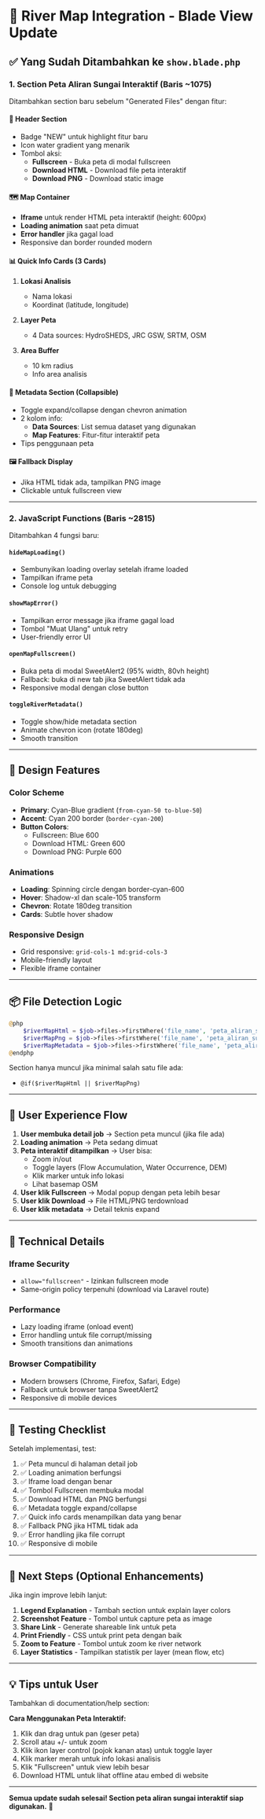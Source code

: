# 🌊 River Map Integration - Blade View Update

## ✅ Yang Sudah Ditambahkan ke `show.blade.php`

### 1. **Section Peta Aliran Sungai Interaktif** (Baris ~1075)

Ditambahkan section baru sebelum "Generated Files" dengan fitur:

#### 📍 Header Section
- Badge "NEW" untuk highlight fitur baru
- Icon water gradient yang menarik
- Tombol aksi:
  - **Fullscreen** - Buka peta di modal fullscreen
  - **Download HTML** - Download file peta interaktif
  - **Download PNG** - Download static image

#### 🗺️ Map Container
- **Iframe** untuk render HTML peta interaktif (height: 600px)
- **Loading animation** saat peta dimuat
- **Error handler** jika gagal load
- Responsive dan border rounded modern

#### 📊 Quick Info Cards (3 Cards)
1. **Lokasi Analisis**
   - Nama lokasi
   - Koordinat (latitude, longitude)
   
2. **Layer Peta**
   - 4 Data sources: HydroSHEDS, JRC GSW, SRTM, OSM
   
3. **Area Buffer**
   - 10 km radius
   - Info area analisis

#### 📝 Metadata Section (Collapsible)
- Toggle expand/collapse dengan chevron animation
- 2 kolom info:
  - **Data Sources**: List semua dataset yang digunakan
  - **Map Features**: Fitur-fitur interaktif peta
- Tips penggunaan peta

#### 🖼️ Fallback Display
- Jika HTML tidak ada, tampilkan PNG image
- Clickable untuk fullscreen view

---

### 2. **JavaScript Functions** (Baris ~2815)

Ditambahkan 4 fungsi baru:

#### `hideMapLoading()`
- Sembunyikan loading overlay setelah iframe loaded
- Tampilkan iframe peta
- Console log untuk debugging

#### `showMapError()`
- Tampilkan error message jika iframe gagal load
- Tombol "Muat Ulang" untuk retry
- User-friendly error UI

#### `openMapFullscreen()`
- Buka peta di modal SweetAlert2 (95% width, 80vh height)
- Fallback: buka di new tab jika SweetAlert tidak ada
- Responsive modal dengan close button

#### `toggleRiverMetadata()`
- Toggle show/hide metadata section
- Animate chevron icon (rotate 180deg)
- Smooth transition

---

## 🎨 Design Features

### Color Scheme
- **Primary**: Cyan-Blue gradient (`from-cyan-50 to-blue-50`)
- **Accent**: Cyan 200 border (`border-cyan-200`)
- **Button Colors**: 
  - Fullscreen: Blue 600
  - Download HTML: Green 600
  - Download PNG: Purple 600

### Animations
- **Loading**: Spinning circle dengan border-cyan-600
- **Hover**: Shadow-xl dan scale-105 transform
- **Chevron**: Rotate 180deg transition
- **Cards**: Subtle hover shadow

### Responsive Design
- Grid responsive: `grid-cols-1 md:grid-cols-3`
- Mobile-friendly layout
- Flexible iframe container

---

## 📦 File Detection Logic

```php
@php
    $riverMapHtml = $job->files->firstWhere('file_name', 'peta_aliran_sungai_interaktif.html');
    $riverMapPng = $job->files->firstWhere('file_name', 'peta_aliran_sungai.png');
    $riverMapMetadata = $job->files->firstWhere('file_name', 'peta_aliran_sungai_metadata.json');
@endphp
```

Section hanya muncul jika minimal salah satu file ada:
- `@if($riverMapHtml || $riverMapPng)`

---

## 🚀 User Experience Flow

1. **User membuka detail job** → Section peta muncul (jika file ada)
2. **Loading animation** → Peta sedang dimuat
3. **Peta interaktif ditampilkan** → User bisa:
   - Zoom in/out
   - Toggle layers (Flow Accumulation, Water Occurrence, DEM)
   - Klik marker untuk info lokasi
   - Lihat basemap OSM
4. **User klik Fullscreen** → Modal popup dengan peta lebih besar
5. **User klik Download** → File HTML/PNG terdownload
6. **User klik metadata** → Detail teknis expand

---

## 🔧 Technical Details

### Iframe Security
- `allow="fullscreen"` - Izinkan fullscreen mode
- Same-origin policy terpenuhi (download via Laravel route)

### Performance
- Lazy loading iframe (onload event)
- Error handling untuk file corrupt/missing
- Smooth transitions dan animations

### Browser Compatibility
- Modern browsers (Chrome, Firefox, Safari, Edge)
- Fallback untuk browser tanpa SweetAlert2
- Responsive di mobile devices

---

## 📝 Testing Checklist

Setelah implementasi, test:

1. ✅ Peta muncul di halaman detail job
2. ✅ Loading animation berfungsi
3. ✅ Iframe load dengan benar
4. ✅ Tombol Fullscreen membuka modal
5. ✅ Download HTML dan PNG berfungsi
6. ✅ Metadata toggle expand/collapse
7. ✅ Quick info cards menampilkan data yang benar
8. ✅ Fallback PNG jika HTML tidak ada
9. ✅ Error handling jika file corrupt
10. ✅ Responsive di mobile

---

## 🎯 Next Steps (Optional Enhancements)

Jika ingin improve lebih lanjut:

1. **Legend Explanation** - Tambah section untuk explain layer colors
2. **Screenshot Feature** - Tombol untuk capture peta as image
3. **Share Link** - Generate shareable link untuk peta
4. **Print Friendly** - CSS untuk print peta dengan baik
5. **Zoom to Feature** - Tombol untuk zoom ke river network
6. **Layer Statistics** - Tampilkan statistik per layer (mean flow, etc)

---

## 💡 Tips untuk User

Tambahkan di documentation/help section:

**Cara Menggunakan Peta Interaktif:**
1. Klik dan drag untuk pan (geser peta)
2. Scroll atau +/- untuk zoom
3. Klik ikon layer control (pojok kanan atas) untuk toggle layer
4. Klik marker merah untuk info lokasi analisis
5. Klik "Fullscreen" untuk view lebih besar
6. Download HTML untuk lihat offline atau embed di website

---

**Semua update sudah selesai! Section peta aliran sungai interaktif siap digunakan.** 🎉
